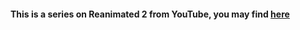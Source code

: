 #### This is a series on Reanimated 2 from YouTube, you may find [here](https://www.youtube.com/playlist?list=PLjHsmVtnAr9TWoMAh-3QMiP7bPUqPFuFZ)
